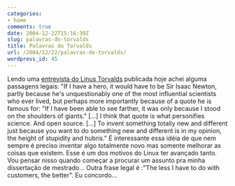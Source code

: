 ```yaml
---
categories:
- home
comments: true
date: 2004-12-22T15:16:39Z
slug: palavras-do-torvalds
title: Palavras do Torvalds
url: /2004/12/22/palavras-do-torvalds/
wordpress_id: 45
---
```


Lendo uma [entrevista do Linus Torvalds](http://news.com.com/Torvalds+a+Solaris+skeptic/2008-1082_3-5498799.html) publicada hoje achei alguma passagens legais:
"If I have a hero, it would have to be Sir Isaac Newton, partly because he's unquestionably one of the most influential scientists who ever lived, but perhaps more importantly because of a quote he is famous for: "If I have been able to see farther, it was only because I stood on the shoulders of giants." [...] I think that quote is what personifies science. And open source. [...] To invent something totally new and different just because you want to do something new and different is in my opinion, the height of stupidity and hubris."
É interessante essa idéia de que nem sempre é preciso inventar algo totalmente novo mas somente melhorar as coisas que existem. Esse é um dos motivos do Linux ter avançado tanto. Vou pensar nisso quando começar a procurar um assunto pra minha dissertação de mestrado...
Outra frase legal é :"The less I have to do with customers, the better". Eu concordo...
